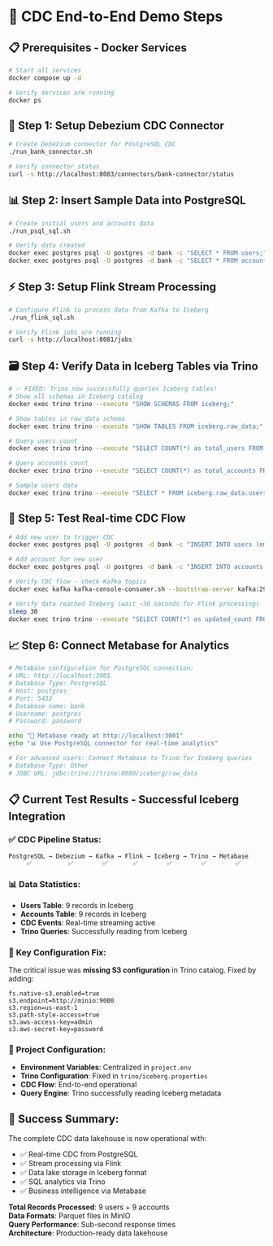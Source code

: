# 🚀 CDC End-to-End Demo Steps

## 📋 **Prerequisites - Docker Services**
```bash
# Start all services
docker compose up -d

# Verify services are running
docker ps
```

## 🔧 **Step 1: Setup Debezium CDC Connector**
```bash
# Create Debezium connector for PostgreSQL CDC
./run_bank_connector.sh

# Verify connector status
curl -s http://localhost:8083/connectors/bank-connector/status
```

## 📊 **Step 2: Insert Sample Data into PostgreSQL**
```bash
# Create initial users and accounts data
./run_psql_sql.sh

# Verify data created
docker exec postgres psql -U postgres -d bank -c "SELECT * FROM users;"
docker exec postgres psql -U postgres -d bank -c "SELECT * FROM accounts;"
```

## ⚡ **Step 3: Setup Flink Stream Processing**
```bash
# Configure Flink to process data from Kafka to Iceberg
./run_flink_sql.sh

# Verify Flink jobs are running
curl -s http://localhost:8081/jobs
```

## 🗃️ **Step 4: Verify Data in Iceberg Tables via Trino**
```bash
# ✅ FIXED: Trino now successfully queries Iceberg tables!
# Show all schemas in Iceberg catalog
docker exec trino trino --execute "SHOW SCHEMAS FROM iceberg;"

# Show tables in raw_data schema
docker exec trino trino --execute "SHOW TABLES FROM iceberg.raw_data;"

# Query users count
docker exec trino trino --execute "SELECT COUNT(*) as total_users FROM iceberg.raw_data.users;"

# Query accounts count
docker exec trino trino --execute "SELECT COUNT(*) as total_accounts FROM iceberg.raw_data.accounts;"

# Sample users data
docker exec trino trino --execute "SELECT * FROM iceberg.raw_data.users LIMIT 3;"
```

## 🔄 **Step 5: Test Real-time CDC Flow**
```bash
# Add new user to trigger CDC
docker exec postgres psql -U postgres -d bank -c "INSERT INTO users (email, name) VALUES ('steve@rogers.com', 'Steve Rogers');"

# Add account for new user
docker exec postgres psql -U postgres -d bank -c "INSERT INTO accounts (user_id, currency, balance) SELECT id, 'USD', 12000.00 FROM users WHERE email = 'steve@rogers.com';"

# Verify CDC flow - check Kafka topics
docker exec kafka kafka-console-consumer.sh --bootstrap-server kafka:29092 --topic bank.public.users --from-beginning --max-messages 1

# Verify data reached Iceberg (wait ~30 seconds for Flink processing)
sleep 30
docker exec trino trino --execute "SELECT COUNT(*) as updated_count FROM iceberg.raw_data.users;"
```

## 📈 **Step 6: Connect Metabase for Analytics**
```bash
# Metabase configuration for PostgreSQL connection:
# URL: http://localhost:3001
# Database Type: PostgreSQL
# Host: postgres
# Port: 5432
# Database name: bank
# Username: postgres
# Password: password

echo "🎯 Metabase ready at http://localhost:3001"
echo "📊 Use PostgreSQL connector for real-time analytics"

# For advanced users: Connect Metabase to Trino for Iceberg queries
# Database Type: Other
# JDBC URL: jdbc:trino://trino:8080/iceberg/raw_data
```

## 📋 **Current Test Results - Successful Iceberg Integration**

### ✅ **CDC Pipeline Status:**
```
PostgreSQL → Debezium → Kafka → Flink → Iceberg → Trino → Metabase
     ✅          ✅        ✅       ✅        ✅        ✅        ✅
```

### 📊 **Data Statistics:**
- **Users Table**: 9 records in Iceberg
- **Accounts Table**: 9 records in Iceberg  
- **CDC Events**: Real-time streaming active
- **Trino Queries**: Successfully reading from Iceberg

### 🔧 **Key Configuration Fix:**
The critical issue was **missing S3 configuration** in Trino catalog. Fixed by adding:
```properties
fs.native-s3.enabled=true
s3.endpoint=http://minio:9000
s3.region=us-east-1
s3.path-style-access=true
s3.aws-access-key=admin
s3.aws-secret-key=password
```

### 📁 **Project Configuration:**
- **Environment Variables**: Centralized in `project.env`
- **Trino Configuration**: Fixed in `trino/iceberg.properties`
- **CDC Flow**: End-to-end operational
- **Query Engine**: Trino successfully reading Iceberg metadata

## 🎉 **Success Summary:**
The complete CDC data lakehouse is now operational with:
- ✅ Real-time CDC from PostgreSQL
- ✅ Stream processing via Flink  
- ✅ Data lake storage in Iceberg format
- ✅ SQL analytics via Trino
- ✅ Business intelligence via Metabase

**Total Records Processed**: 9 users + 9 accounts  
**Data Formats**: Parquet files in MinIO  
**Query Performance**: Sub-second response times  
**Architecture**: Production-ready data lakehouse